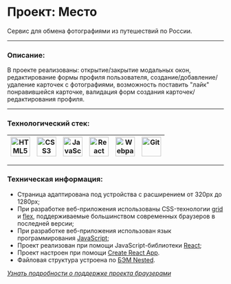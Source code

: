 # Проект: Место

Сервис для обмена фотографиями из путешествий по России.

---

### Описание:

В проекте реализованы: открытие/закрытие модальных окон, редактирование формы профиля пользователя, создание/добавление/удаление карточек с фотографиями, возможность поставить "лайк" понравившейся карточке, валидация форм создания карточек/редактирования профиля.

---

### Технологический стек:

<a href="https://html.spec.whatwg.org/multipage/" target="_blank" rel="noreferrer"><img width="45" height="45" alt="HTML5" src="https://cdn.jsdelivr.net/gh/devicons/devicon/icons/html5/html5-plain-wordmark.svg" /></a> | <a href="https://www.w3schools.com/css/" target="_blank" rel="noreferrer"><img width="45" height="45" alt="CSS3" src="https://cdn.jsdelivr.net/gh/devicons/devicon/icons/css3/css3-plain-wordmark.svg" /></a> | <a href="https://developer.mozilla.org/en-US/docs/Web/JavaScript" target="_blank" rel="noreferrer"><img width="45" height="45" alt="JavaScript" src="https://cdn.jsdelivr.net/gh/devicons/devicon/icons/javascript/javascript-plain.svg" /></a> | <a href="https://react.dev/" target="_blank" rel="noreferrer"><img width="45" height="45" alt="React" src="https://cdn.jsdelivr.net/gh/devicons/devicon/icons/react/react-original-wordmark.svg" /></a>| <a href="https://webpack.js.org/" target="_blank" rel="noreferrer"><img width="45" height="45" alt="Webpack" src="https://cdn.jsdelivr.net/gh/devicons/devicon/icons/webpack/webpack-original.svg" /></a> | <a href="https://git-scm.com/" target="_blank" rel="noreferrer"><img width="45" height="45" alt="Git" src="https://cdn.jsdelivr.net/gh/devicons/devicon/icons/git/git-plain.svg" /></a>
| --- | --- | --- | --- | --- | --- |

---

### Техническая информация:

- Страница адаптирована под устройства с расширением от 320px до 1280px;
- При разработке веб-приложения использованы CSS-технологии [grid](https://developer.mozilla.org/ru/docs/Web/CSS/CSS_Grid_Layout/Basic_Concepts_of_Grid_Layout) и [flex](https://developer.mozilla.org/ru/docs/Learn/CSS/CSS_layout/Flexbox), поддерживаемые большинством современных браузеров в последней версии;
- При разработке веб-приложения использован язык программирования [JavaScript](https://ru.wikipedia.org/wiki/JavaScript);
- Проект реализован при помощи JavaScript-библиотеки [React](https://reactjs.org/);
- Проект настроен при помощи [Create React App](https://reactdev.ru/libs/cra/).
- Файловая структура устроена по [БЭМ Nested](https://ru.bem.info/methodology/filestructure/#nested).

_[Узнать подробности о поддержке проекта браузерами](https://caniuse.com/?search=grid)_
